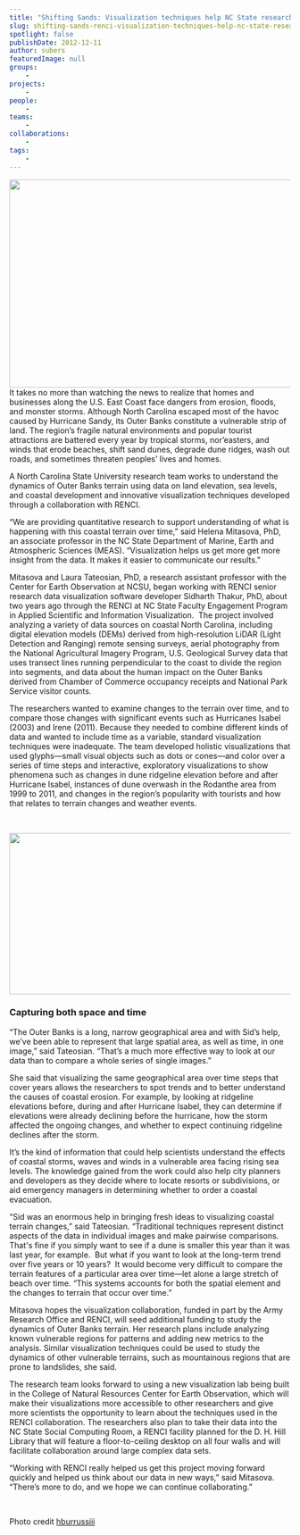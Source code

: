 ```yaml
---
title: "Shifting Sands: Visualization techniques help NC State researchers understand Outer Banks dune erosion"
slug: shifting-sands-renci-visualization-techniques-help-nc-state-researchers-understand-outer-banks-dune-erosion
spotlight: false
publishDate: 2012-12-11
author: subers
featuredImage: null
groups:
    - 
projects:
    - 
people:
    - 
teams: 
    - 
collaborations:
    - 
tags:
    - 
---
```

<img class="size-large wp-image-12067 alignleft" title="OI-HI-mean-elevations-pic" src="https://www.renci.org/wp-content/uploads/2013/10/OI-HI-mean-elevations-pic-630x367.jpg" alt="" width="640" height="373" />
It takes no more than watching the news to realize that homes and businesses along the U.S. East Coast face dangers from erosion, floods, and monster storms. Although North Carolina escaped most of the havoc caused by Hurricane Sandy, its Outer Banks constitute a vulnerable strip of land. The region’s fragile natural environments and popular tourist attractions are battered every year by tropical storms, nor’easters, and winds that erode beaches, shift sand dunes, degrade dune ridges, wash out roads, and sometimes threaten peoples’ lives and homes.<!--more-->

A North Carolina State University research team works to understand the dynamics of Outer Banks terrain using data on land elevation, sea levels, and coastal development and innovative visualization techniques developed through a collaboration with RENCI.

“We are providing quantitative research to support understanding of what is happening with this coastal terrain over time,” said Helena Mitasova, PhD, an associate professor in the NC State Department of Marine, Earth and Atmospheric Sciences (MEAS). “Visualization helps us get more get more insight from the data. It makes it easier to communicate our results.”

Mitasova and Laura Tateosian, PhD, a research assistant professor with the Center for Earth Observation at NCSU, began working with RENCI senior research data visualization software developer Sidharth Thakur, PhD, about two years ago through the RENCI at NC State Faculty Engagement Program in Applied Scientific and Information Visualization.  The project involved analyzing a variety of data sources on coastal North Carolina, including digital elevation models (DEMs) derived from high-resolution LiDAR (Light Detection and Ranging) remote sensing surveys, aerial photography from the National Agricultural Imagery Program, U.S. Geological Survey data that uses transect lines running perpendicular to the coast to divide the region into segments, and data about the human impact on the Outer Banks derived from Chamber of Commerce occupancy receipts and National Park Service visitor counts.

The researchers wanted to examine changes to the terrain over time, and to compare those changes with significant events such as Hurricanes Isabel (2003) and Irene (2011). Because they needed to combine different kinds of data and wanted to include time as a variable, standard visualization techniques were inadequate. The team developed holistic visualizations that used glyphs—small visual objects such as dots or cones—and color over a series of time steps and interactive, exploratory visualizations to show phenomena such as changes in dune ridgeline elevation before and after Hurricane Isabel, instances of dune overwash in the Rodanthe area from 1999 to 2011, and changes in the region’s popularity with tourists and how that relates to terrain changes and weather events.

&nbsp;

<a href="https://www.renci.org/wp-content/uploads/2012/12/Rodanthe_ridge_dynamics_A_elev.jpg"><img title="Rodanthe_ridge_dynamics_A_elev" src="https://www.renci.org/wp-content/uploads/2012/12/Rodanthe_ridge_dynamics_A_elev-630x289.jpg" alt="" width="630" height="289" /></a>
<h3>Capturing both space and time</h3>
“The Outer Banks is a long, narrow geographical area and with Sid’s help, we’ve been able to represent that large spatial area, as well as time, in one image,” said Tateosian. “That’s a much more effective way to look at our data than to compare a whole series of single images.”

She said that visualizing the same geographical area over time steps that cover years allows the researchers to spot trends and to better understand the causes of coastal erosion. For example, by looking at ridgeline elevations before, during and after Hurricane Isabel, they can determine if elevations were already declining before the hurricane, how the storm affected the ongoing changes, and whether to expect continuing ridgeline declines after the storm.

It’s the kind of information that could help scientists understand the effects of coastal storms, waves and winds in a vulnerable area facing rising sea levels. The knowledge gained from the work could also help city planners and developers as they decide where to locate resorts or subdivisions, or aid emergency managers in determining whether to order a coastal evacuation.

“Sid was an enormous help in bringing fresh ideas to visualizing coastal terrain changes,” said Tateosian. “Traditional techniques represent distinct aspects of the data in individual images and make pairwise comparisons.   That's fine if you simply want to see if a dune is smaller this year than it was last year, for example.  But what if you want to look at the long-term trend over five years or 10 years?  It would become very difficult to compare the terrain features of a particular area over time—let alone a large stretch of beach over time. “This systems accounts for both the spatial element and the changes to terrain that occur over time.”

Mitasova hopes the visualization collaboration, funded in part by the Army Research Office and RENCI, will seed additional funding to study the dynamics of Outer Banks terrain. Her research plans include analyzing known vulnerable regions for patterns and adding new metrics to the analysis. Similar visualization techniques could be used to study the dynamics of other vulnerable terrains, such as mountainous regions that are prone to landslides, she said.

The research team looks forward to using a new visualization lab being built in the College of Natural Resources Center for Earth Observation, which will make their visualizations more accessible to other researchers and give more scientists the opportunity to learn about the techniques used in the RENCI collaboration. The researchers also plan to take their data into the NC State Social Computing Room, a RENCI facility planned for the D. H. Hill Library that will feature a floor-to-ceiling desktop on all four walls and will facilitate collaboration around large complex data sets.

“Working with RENCI really helped us get this project moving forward quickly and helped us think about our data in new ways,” said Mitasova. “There’s more to do, and we hope we can continue collaborating.”

&nbsp;

Photo credit <a href="http://www.flickr.com/photos/30216599@N08/3868413885/" target="_blank">hburrussiii</a>
